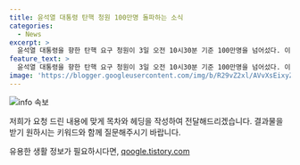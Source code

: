 ```yaml
---
title: 윤석열 대통령 탄핵 청원 100만명 돌파하는 소식
categories:
  - News
excerpt: >
  윤석열 대통령을 향한 탄핵 요구 청원이 3일 오전 10시30분 기준 100만명을 넘어섰다. 이는 사흘 만에 5만명에서 급증한 수치로, 국민들의 불만이 높다는 것을 시사한다. 국민청원 참여자들은 윤 대통령의 다양한 의혹과 논란에 대해 대대적인 반발을 보여주고 있으며, 이에 관련된 정치인들의 발언도 논란을 불러일으키고 있다.
feature_text: >
  윤석열 대통령을 향한 탄핵 요구 청원이 3일 오전 10시30분 기준 100만명을 넘어섰다. 이는 사흘 만에 5만명에서 급증한 수치로, 국민들의 불만이 높다는 것을 시사한다. 국민청원 참여자들은 윤 대통령의 다양한 의혹과 논란에 대해 대대적인 반발을 보여주고 있으며, 이에 관련된 정치인들의 발언도 논란을 불러일으키고 있다.
image: 'https://blogger.googleusercontent.com/img/b/R29vZ2xl/AVvXsEixyZcFfHzMRdzZMjFBmAUKJYCLCGyLL1o632UiGVXcaFdKo_bkvkuCioo0uUKlGfBVcT3P84aROyZIXSBEx3Aw5nCQ3pTgDom1WDC4m8eifvWiAmWEEVb4x6G_l8C0QH225ldMjyaFvpxGEBGNO37VmDTDMHGhJPq73UglMfDca1-0aw/s1600/blogspot.png'
---
```


<p><img src="https://blogger.googleusercontent.com/img/b/R29vZ2xl/AVvXsEixyZcFfHzMRdzZMjFBmAUKJYCLCGyLL1o632UiGVXcaFdKo_bkvkuCioo0uUKlGfBVcT3P84aROyZIXSBEx3Aw5nCQ3pTgDom1WDC4m8eifvWiAmWEEVb4x6G_l8C0QH225ldMjyaFvpxGEBGNO37VmDTDMHGhJPq73UglMfDca1-0aw/s1600/blogspot.png" alt="info 속보" /></p>

<p>저희가 요청 드린 내용에 맞게 목차와 헤딩을 작성하여 전달해드리겠습니다. 결과물을 받기 원하시는 키워드와 함께 질문해주시기 바랍니다.</p>
유용한 생활 정보가 필요하시다면, <a href="https://qoogle.tistory.com" rel="dofollow">qoogle.tistory.com</a>


